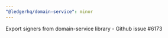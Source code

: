 ```yaml
---
"@ledgerhq/domain-service": minor
---
```


Export signers from domain-service library - Github issue #6173
